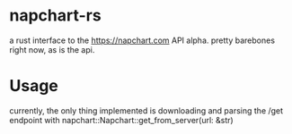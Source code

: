 # napchart-rs

a rust interface to the https://napchart.com API alpha. pretty barebones right now, as is the api.

# Usage

currently, the only thing implemented is downloading and parsing the /get endpoint with napchart::Napchart::get_from_server(url: &str)
